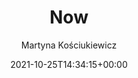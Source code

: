 ---
title: "Now"
type: "page"
date: "2021-10-25T14:34:15+00:00"
# aliases: ["now"]
author: "Martyna Kościukiewicz"
draft: true
ShowPostRelatedContent: false
description: "What I'm up to at the moment"
disableShare: true
comments: false
hideMeta: true
ShowToc: false
---